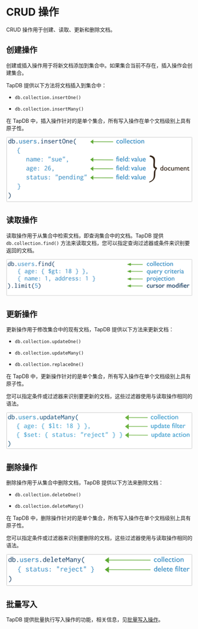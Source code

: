 # CRUD 操作

CRUD 操作用于创建、读取、更新和删除文档。

## 创建操作

创建或插入操作用于将新文档添加到集合中。如果集合当前不存在，插入操作会创建集合。

TapDB 提供以下方法将文档插入到集合中：

- `db.collection.insertOne()`

- `db.collection.insertMany()`

在 TapDB 中，插入操作针对的是单个集合，所有写入操作在单个文档级别上具有原子性。

![](../images/crud-annotated-mongodb-insertOne.bakedsvg.png)

## 读取操作

读取操作用于从集合中检索文档，即查询集合中的文档。TapDB 提供 `db.collection.find()` 方法来读取文档，您可以指定查询过滤器或条件来识别要返回的文档。

![](../images/crud-annotated-mongodb-find.bakedsvg.png)

## 更新操作

更新操作用于修改集合中的现有文档，TapDB 提供以下方法来更新文档：

- `db.collection.updateOne()`

- `db.collection.updateMany()`

- `db.collection.replaceOne()`

在 TapDB 中，更新操作针对的是单个集合，所有写入操作在单个文档级别上具有原子性。

您可以指定条件或过滤器来识别要更新的文档，这些过滤器使用与读取操作相同的语法。

![](../images/crud-annotated-mongodb-updateMany.bakedsvg.png)

## 删除操作

删除操作用于从集合中删除文档，TapDB 提供以下方法来删除文档：

- `db.collection.deleteOne()`

- `db.collection.deleteMany()`

在 TapDB 中，删除操作针对的是单个集合，所有写入操作在单个文档级别上具有原子性。

您可以指定条件或过滤器来识别要删除的文档，这些过滤器使用与读取操作相同的语法。

![](../images/crud-annotated-mongodb-deleteMany.bakedsvg.png)

## 批量写入

TapDB 提供批量执行写入操作的功能，相关信息，见[批量写入操作](bulk-write-operations.md)。